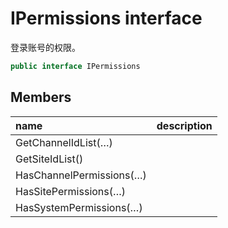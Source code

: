 # IPermissions interface

登录账号的权限。

``` c#
public interface IPermissions
```

## Members

| name | description |
| :----- | :----- |
|GetChannelIdList(…)	||
|GetSiteIdList()	||
|HasChannelPermissions(…)	||
|HasSitePermissions(…)	||
|HasSystemPermissions(…)	||

